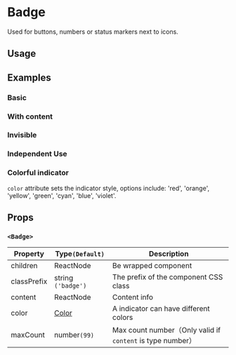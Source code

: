 # Badge

Used for buttons, numbers or status markers next to icons.

## Usage

<!--{include:(components/badge/fragments/import.md)}-->

## Examples

### Basic

<!--{include:`basic.md`}-->

### With content

<!--{include:`content.md`}-->

### Invisible

<!--{include:`invisible.md`}-->

### Independent Use

<!--{include:`independent.md`}-->

### Colorful indicator

`color` attribute sets the indicator style, options include: 'red', 'orange', 'yellow', 'green', 'cyan', 'blue', 'violet'.

<!--{include:`color.md`}-->

## Props

### `<Badge>`

| Property    | Type`(Default)`              | Description                                                |
| ----------- | ---------------------------- | ---------------------------------------------------------- |
| children    | ReactNode                    | Be wrapped component                                       |
| classPrefix | string `('badge')`           | The prefix of the component CSS class                      |
| content     | ReactNode                    | Content info                                               |
| color       | [Color](#code-ts-color-code) | A indicator can have different colors                      |
| maxCount    | number`(99)`                 | Max count number（Only valid if `content` is type number） |

<!--{include:(_common/types/color.md)}-->
